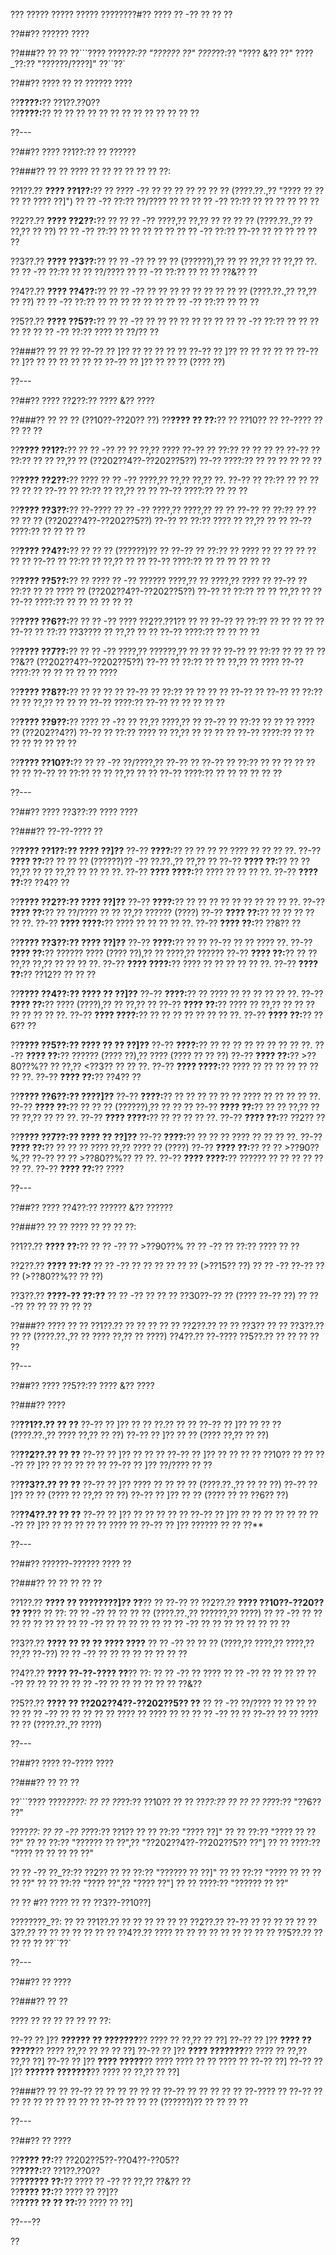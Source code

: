 ??? ????? ????? ????? ????????#?? ???? ?? -?? ?? ?? ??

??##?? ?????? ????

??###?? ?? ??
??```????
????_??:?? "?????? ??"
????_??:?? "???? &?? ??"
????_??:?? "??????/????]"
??``??`

??##?? ???? ?? ?? ?????? ????

??**????:**?? ??1??.??0??  
??**????:**?? ?? ?? ?? ?? ?? ?? ?? ?? ?? ?? ?? ?? ??

??---

??##?? ???? ??1??:?? ?? ??????

??###?? ?? ??
???? ?? ?? ?? ?? ?? ?? ??:

??1??.?? **???? ??1??:**?? ?? ???? -?? ?? ?? ?? ?? ?? ?? ?? (????.??.,?? "???? ?? ?? ?? ?? ???? ??]")
??  ?? -?? ??:?? ??/???? ?? ??
??  ?? -?? ??:?? ?? ?? ?? ?? ?? ??

??2??.?? **???? ??2??:**?? ?? ?? ?? -?? ????,?? ??,?? ?? ?? ?? ?? (????.??.,?? ?? ??,?? ?? ??)
??  ?? -?? ??:?? ?? ?? ?? ?? ??
??  ?? -?? ??:?? ??-?? ?? ?? ?? ?? ?? ??

??3??.?? **???? ??3??:**?? ?? ?? -?? ?? ?? ?? (??????),?? ?? ?? ??,?? ?? ??,?? ??.
??  ?? -?? ??:?? ?? ?? ??/????
??  ?? -?? ??:?? ?? ?? ?? ??&?? ??

??4??.?? **???? ??4??:**?? ?? ?? -?? ?? ?? ?? ?? ?? ?? ?? ?? ?? (????.??.,?? ??,?? ?? ??)
??  ?? -?? ??:?? ?? ?? ?? ?? ?? ??
??  ?? -?? ??:?? ?? ?? ??

??5??.?? **???? ??5??:**?? ?? ?? -?? ?? ?? ?? ?? ?? ?? ??
??  ?? -?? ??:?? ?? ?? ?? ?? ??
??  ?? -?? ??:?? ???? ?? ??/?? ??

??###?? ?? ?? ??
??-?? ?? ]?? ?? ?? ?? ?? ??
??-?? ?? ]?? ?? ?? ?? ?? ??
??-?? ?? ]?? ?? ?? ?? ?? ?? ??
??-?? ?? ]?? ?? ?? ?? (???? ??)

??---

??##?? ???? ??2??:?? ???? &?? ????

??###?? ?? ?? ?? (??10??-??20?? ??)
??**???? ?? ??:**?? ?? ??10?? ?? ??-???? ?? ?? ?? ??

??**???? ??1??:**?? ?? ?? -?? ?? ?? ??,?? ????
??-?? ?? ??:?? ?? ?? ?? ??
??-?? ?? ??:?? ?? ?? ??,?? ?? (??202??4??-??202??5??)
??-?? ????:?? ?? ?? ?? ?? ?? ??

??**???? ??2??:**?? ???? ?? ?? -?? ????,?? ??,?? ??,?? ??.
??-?? ?? ??:?? ?? ?? ?? ?? ?? ??
??-?? ?? ??:?? ?? ??,?? ?? ??
??-?? ????:?? ?? ?? ??

??**???? ??3??:**?? ??-???? ?? ?? -?? ????,?? ????,?? ?? ??
??-?? ?? ??:?? ?? ?? ?? ?? ?? (??202??4??-??202??5??)
??-?? ?? ??:?? ???? ?? ??,?? ?? ??
??-?? ????:?? ?? ?? ?? ??

??**???? ??4??:**?? ?? ?? ?? (??????)?? ??
??-?? ?? ??:?? ?? ???? ?? ?? ?? ?? ?? ?? ??
??-?? ?? ??:?? ?? ??,?? ?? ??
??-?? ????:?? ?? ?? ?? ?? ?? ??

??**???? ??5??:**?? ?? ???? ?? -?? ?????? ????,?? ?? ????,?? ???? ??
??-?? ?? ??:?? ?? ?? ???? ?? (??202??4??-??202??5??)
??-?? ?? ??:?? ?? ?? ??,?? ?? ??
??-?? ????:?? ?? ?? ?? ?? ?? ??

??**???? ??6??:**?? ?? ?? -?? ???? ??2??.??1?? ?? ??
??-?? ?? ??:?? ?? ?? ?? ?? ??
??-?? ?? ??:?? ??3???? ?? ??,?? ?? ??
??-?? ????:?? ?? ?? ?? ??

??**???? ??7??:**?? ?? ?? -?? ????,?? ??????,?? ?? ?? ??
??-?? ?? ??:?? ?? ?? ?? ?? ??&?? (??202??4??-??202??5??)
??-?? ?? ??:?? ?? ?? ??,?? ?? ????
??-?? ????:?? ?? ?? ?? ?? ?? ????

??**???? ??8??:**?? ?? ?? ?? ??
??-?? ?? ??:?? ?? ?? ?? ?? ??-?? ??
??-?? ?? ??:?? ?? ?? ??,?? ?? ?? ??
??-?? ????:?? ??-?? ?? ?? ?? ?? ??

??**???? ??9??:**?? ???? ?? -?? ?? ??,?? ????,?? ??
??-?? ?? ??:?? ?? ?? ?? ???? ?? (??202??4??)
??-?? ?? ??:?? ???? ?? ??,?? ?? ?? ?? ??
??-?? ????:?? ?? ?? ?? ?? ?? ?? ?? ??

??**???? ??10??:**?? ?? ?? -?? ??/????,?? ??-?? ??
??-?? ?? ??:?? ?? ?? ?? ?? ?? ?? ??
??-?? ?? ??:?? ?? ?? ??,?? ?? ??
??-?? ????:?? ?? ?? ?? ?? ?? ??

??---

??##?? ???? ??3??:?? ???? ????

??###?? ??-??-???? ??

??**???? ??1??:?? ???? ??]??**
??-?? **????:**?? ?? ?? ?? ?? ???? ?? ?? ?? ??.
??-?? **???? ??:**?? ?? ?? ?? (??????)?? -?? ??.??.,?? ??,?? ??
??-?? **???? ??:**?? ?? ?? ??,?? ?? ?? ??,?? ?? ?? ?? ??.
??-?? **???? ????:**?? ???? ?? ?? ?? ??.
??-?? **???? ??:**?? ??4?? ??

??**???? ??2??:?? ???? ??]??**
??-?? **????:**?? ?? ?? ?? ?? ?? ?? ?? ?? ?? ??.
??-?? **???? ??:**?? ?? ??/???? ?? ?? ??,?? ?????? (????)
??-?? **???? ??:**?? ?? ?? ?? ?? ?? ??.
??-?? **???? ????:**?? ???? ?? ?? ?? ?? ??.
??-?? **???? ??:**?? ??8?? ??

??**???? ??3??:?? ???? ??]??**
??-?? **????:**?? ?? ?? ??-?? ?? ?? ???? ??.
??-?? **???? ??:**?? ?????? ???? (???? ??),?? ?? ????,?? ??????
??-?? **???? ??:**?? ?? ?? ??,?? ??,?? ?? ?? ?? ??.
??-?? **???? ????:**?? ???? ?? ?? ?? ?? ?? ??.
??-?? **???? ??:**?? ??12?? ?? ?? ??

??**???? ??4??:?? ???? ?? ??]??**
??-?? **????:**?? ?? ???? ?? ?? ?? ?? ?? ??.
??-?? **???? ??:**?? ???? (????),?? ?? ??,?? ??
??-?? **???? ??:**?? ???? ?? ??,?? ?? ?? ?? ?? ?? ?? ?? ??.
??-?? **???? ????:**?? ?? ?? ?? ?? ?? ?? ?? ??.
??-?? **???? ??:**?? ??6?? ??

??**???? ??5??:?? ???? ?? ?? ??]??**
??-?? **????:**?? ?? ?? ?? ?? ?? ?? ?? ?? ??.
??-?? **???? ??:**?? ?????? (???? ??),?? ???? (???? ?? ?? ??)
??-?? **???? ??:**?? >??80??%?? ?? ??,?? <??3?? ?? ?? ??.
??-?? **???? ????:**?? ???? ?? ?? ?? ?? ?? ?? ?? ??.
??-?? **???? ??:**?? ??4?? ??

??**???? ??6??:?? ????]??**
??-?? **????:**?? ?? ?? ?? ?? ?? ?? ???? ?? ?? ?? ?? ??.
??-?? **???? ??:**?? ?? ?? ?? (??????),?? ?? ?? ??
??-?? **???? ??:**?? ?? ?? ??,?? ?? ?? ??,?? ?? ?? ??.
??-?? **???? ????:**?? ?? ?? ?? ?? ??.
??-?? **???? ??:**?? ??2?? ??

??**???? ??7??:?? ???? ?? ??]??**
??-?? **????:**?? ?? ?? ?? ???? ?? ?? ?? ??.
??-?? **???? ??:**?? ?? ?? ?? ???? ??,?? ???? ?? (????)
??-?? **???? ??:**?? ?? ?? >??90??%,?? ??-?? ?? ?? >??80??%?? ?? ??.
??-?? **???? ????:**?? ?????? ?? ?? ?? ?? ?? ?? ??.
??-?? **???? ??:**?? ????

??---

??##?? ???? ??4??:?? ?????? &?? ??????

??###?? ?? ??
???? ?? ?? ?? ??:

??1??.?? **???? ??:**?? ?? ?? -?? ?? >??90??%
??  ?? -?? ?? ??:?? ???? ?? ??

??2??.?? **???? ??:??**
??  ?? -?? ?? ?? ?? ?? ?? ?? (>??15?? ??)
??  ?? -?? ??-?? ?? ?? (>??80??%?? ?? ??)

??3??.?? **????-?? ??:??**
??  ?? -?? ?? ?? ?? ??30??-?? ?? (???? ??-?? ??)
??  ?? -?? ?? ?? ?? ?? ?? ??

??###?? ???? ?? ??
??1??.?? ?? ?? ?? ?? ??
??2??.?? ?? ?? ??3?? ?? ??
??3??.?? ?? ?? (????.??.,?? ?? ???? ??,?? ?? ????)
??4??.?? ??-????
??5??.?? ?? ?? ?? ?? ??

??---

??##?? ???? ??5??:?? ???? &?? ????

??###?? ????

??**??1??.?? ?? ??**
??-?? ?? ]?? ?? ?? ??.?? ?? ??
??-?? ?? ]?? ?? ?? ?? (????.??.,?? ???? ??,?? ?? ??)
??-?? ?? ]?? ?? ?? (???? ??,?? ?? ??)

??**??2??.?? ?? ??**
??-?? ?? ]?? ?? ?? ??
??-?? ?? ]?? ?? ?? ?? ?? ??10?? ?? ??
??-?? ?? ]?? ?? ?? ?? ?? ??
??-?? ?? ]?? ??/???? ?? ??

??**??3??.?? ?? ??**
??-?? ?? ]?? ???? ?? ?? ?? ?? (????.??.,?? ?? ?? ??)
??-?? ?? ]?? ?? ?? (???? ?? ??,?? ?? ??)
??-?? ?? ]?? ?? ?? (???? ?? ?? ??6?? ??)

??**??4??.?? ?? ??**
??-?? ?? ]?? ?? ?? ?? ?? ??
??-?? ?? ]?? ?? ?? ?? ?? ?? ??
??-?? ?? ]?? ?? ?? ?? ?? ?? ???? ??
??-?? ?? ]?? ?????? ?? ?? ??**

??---

??##?? ??????-?????? ???? ??

??###?? ?? ?? ?? ?? ??

??1??.?? **???? ?? ????????]?? ??**?? ?? ??-?? ??
??2??.?? **???? ??10??-??20?? ?? ??**?? ?? ??:
??  ?? -?? ?? ?? ?? ?? (????.??.,?? ??????,?? ????)
??  ?? -?? ?? ?? ?? ?? ?? ?? ??
??  ?? -?? ?? ?? ?? ?? ??
??  ?? -?? ?? ?? ?? ?? ?? ?? ?? ??

??3??.?? **???? ?? ?? ?? ???? ????**
??  ?? -?? ?? ?? ?? (????,?? ????,?? ????,?? ??,?? ??-??)
??  ?? -?? ?? ?? ?? ?? ?? ?? ?? ??

??4??.?? **???? ??-??-???? ??**?? ??:
??  ?? -?? ?? ????
??  ?? -?? ?? ?? ??
??  ?? -?? ?? ?? ?? ??
??  ?? -?? ?? ?? ?? ?? ?? ?? ??&??

??5??.?? **???? ?? ??202??4??-??202??5?? ??**
??  ?? -?? ??/???? ?? ?? ?? ?? ??
??  ?? -?? ?? ?? ?? ?? ?? ???? ?? ???? ?? ??
??  ?? -?? ?? ?? ??-?? ?? ?? ???? ?? ?? (????.??.,?? ????)

??---

??##?? ???? ??-???? ????

??###?? ?? ?? ??

??```????
????_????:
?? ?? ??_??:?? ??10??
?? ?? ??_??:?? ??
?? ?? ??_??:?? "??6?? ??"

????_??:
?? ?? -?? ??_??:?? ??1??
??   ?? ??:?? "???? ??]"
??   ?? ??:?? "???? ?? ?? ??"
??   ?? ??:?? "?????? ?? ??",?? "??202??4??-??202??5?? ??"]
??   ?? ????:?? "???? ?? ?? ?? ?? ??"

?? ?? -?? ??_??:?? ??2??
??   ?? ??:?? "?????? ?? ??]"
??   ?? ??:?? "???? ?? ?? ?? ?? ??"
??   ?? ??:?? "???? ??",?? "???? ??"]
??   ?? ????:?? "?????? ?? ??"

?? ?? #?? ???? ?? ?? ??3??-??10??]

????????_??:
?? ?? ??1??.?? ?? ?? ?? ??
?? ?? ??2??.?? ??-?? ?? ?? ??
?? ?? ??3??.?? ?? ?? ?? ?? ??
?? ?? ??4??.?? ???? ?? ?? ?? ?? ?? ?? ??
?? ?? ??5??.?? ?? ?? ?? ??
??``??`

??---

??##?? ?? ????

??###?? ?? ??

???? ?? ?? ?? ?? ?? ?? ??:

??-?? ?? ]?? **?????? ?? ???????**?? ???? ?? ??,?? ?? ??]
??-?? ?? ]?? **???? ?? ?????**?? ???? ??,?? ?? ?? ?? ??]
??-?? ?? ]?? **???? ???????**?? ???? ?? ??,?? ??,?? ??]
??-?? ?? ]?? **???? ?????**?? ???? ???? ?? ?? ???? ?? ??-?? ??]
??-?? ?? ]?? **?????? ???????**?? ???? ?? ??,?? ?? ??]

??###?? ?? ??
??-?? ?? ?? ?? ?? ?? ??
??-?? ?? ?? ?? ?? ?? ??-???? ??
??-?? ?? ?? ?? ?? ?? ?? ?? ?? ??
??-?? ?? ?? ?? (??????)?? ?? ?? ?? ??

??---

??##?? ?? ????

??**???? ??:**?? ??202??5??-??04??-??05??  
??**????:**?? ??1??.??0??  
??**?????? ??:**?? ???? ?? -?? ?? ??,?? ??&?? ??  
??**???? ??:**?? ???? ?? ??]??  
??**???? ?? ?? ??:**?? ???? ?? ??]

??---??

??